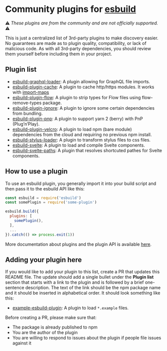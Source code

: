 # Community plugins for [esbuild](https://esbuild.github.io/)

⚠️ *These plugins are from the community and are not officially supported.* ⚠️

This is just a centralized list of 3rd-party plugins to make discovery easier. No guarantees are made as to plugin quality, compatibility, or lack of malicious code. As with all 3rd-party dependencies, you should review them yourself before including them in your project.

## Plugin list

* [esbuild-graphql-loader](https://github.com/luckycatfactory/esbuild-graphql-loader): A plugin allowing for GraphQL file imports.
* [esbuild-plugin-cache](https://github.com/dalcib/esbuild-plugin-cache): A plugin to cache http/https modules. It works with [import-maps](https://github.com/WICG/import-maps)
* [esbuild-plugin-flow](https://github.com/dalcib/esbuild-plugin-flow): A plugin to strip types for Flow files using flow-remove-types package.
* [esbuild-plugin-ignore](https://github.com/Knowre-Dev/esbuild-plugin-ignore): A plugin to ignore some certain dependencies from bundling.
* [esbuild-plugin-pnp](https://github.com/shiftx/esbuild-plugin-pnp): A plugin to support yarn 2 (berry) with PnP (Plug’n’Play).
* [esbuild-plugin-velcro](https://github.com/ggoodman/esbuild-plugin-velcro): A plugin to load npm (bare module) dependencies from the cloud and requiring no previous npm install.
* [esbuild-stylus-loader](https://github.com/ym-project/esbuild-stylus-loader): A plugin to transform stylus files to css files.
* [esbuild-svelte](https://github.com/EMH333/esbuild-svelte): A plugin to load and compile Svelte components.
* [esbuild-svelte-paths](https://github.com/alexxnb/esbuild-svelte-paths): A plugin that resolves shortcuted pathes for Svelte components.

## How to use a plugin

To use an esbuild plugin, you generally import it into your build script and then pass it to the esbuild API like this:

```js
const esbuild = require('esbuild')
const somePlugin = require('some-plugin')

esbuild.build({
  plugins: [
    somePlugin(),
  ],
  ...
}).catch(() => process.exit(1))
```

More documentation about plugins and the plugin API is available [here](https://esbuild.github.io/plugins/#using-plugins).

## Adding your plugin here

If you would like to add your plugin to this list, create a PR that updates this README file. The update should add a single bullet under the **Plugin list** section that starts with a link to the plugin and is followed by a brief one-sentence description. The text of the link should be the npm package name and it should be inserted in alphabetical order. It should look something like this:

* [example-esbuild-plugin](https://github.com/esbuild/example-esbuild-plugin): A plugin to load `*.example` files.

Before creating a PR, please make sure that:

* The package is already published to npm
* You are the author of the plugin
* You are willing to respond to issues about the plugin if people file issues against it
